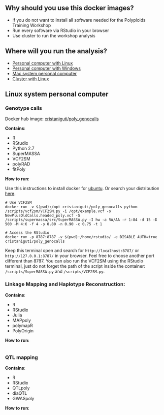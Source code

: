 ## Why should you use this docker images?

* If you do not want to install all software needed for the Polyploids Training Workshop
* Run every software via RStudio in your browser
* Use cluster to run the workshop analysis

## Where will you run the analysis?

* [Personal computer with Linux](#linux-system-personal-computer)
* [Personal computer with Windows]()
* [Mac system personal computer]()
* [Cluster with Linux]()

## Linux system personal computer

### Genotype calls 

Docker hub image: [cristaniguti/poly_genocalls]()

**Contains:**

* R
* RStudio
* Python 2.7
* SuperMASSA
* VCF2SM
* polyRAD
* fitPoly

**How to run:**

Use this instructions to install docker for [ubuntu](https://docs.docker.com/engine/install/ubuntu/). Or search your distribution [here](https://docs.docker.com/engine/install/).

```{bash, eval=FALSE}
# Use VCF2SM
docker run -v $(pwd):/opt cristaniguti/poly_genocalls python /scripts/vcf2sm/VCF2SM.py -i /opt/example.vcf -o NewPlusOldCalls.headed_poly.vcf -S /scripts/supermassa/src/SuperMASSA.py -I hw -a RA/AA -r 1:84 -d 15 -D 500 -M 4:6 -f 4 -p 0.80 -n 0.90 -c 0.75 -t 1

# Access the RStudio
docker run -p 8787:8787 -v $(pwd):/home/rstudio/ -e DISABLE_AUTH=true cristaniguti/poly_genocalls
```

Keep this terminal open and search for `http://localhost:8787/` or `http://127.0.0.1:8787/` in your browser. Feel free to choose another port different than 8787. You can also run the VCF2SM using the RStudio terminal, just do not forget the path of the script inside the container: `/scripts/SuperMASSA.py` and `/scripts/VCF2SM.py`.

### Linkage Mapping and Haplotype Reconstruction:

**Contains:**

* R
* RStudio
* Julia
* MAPpoly
* polymapR
* PolyOrigin

**How to run:**

```{bash, eval=FALSE}

```

### QTL mapping

**Contains:**

* R
* RStudio
* QTLpoly
* diaQTL
* GWASpoly

**How to run:**

```{bash, eval=FALSE}

```